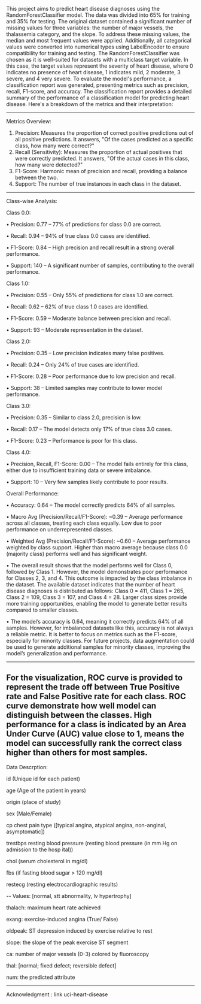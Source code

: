 This project aims to predict heart disease diagnoses using the RandomForestClassifier model. The data was divided into 65% for training and 35% for testing. The original dataset contained a significant number of missing values for three variables: the number of major vessels, the thalassemia category, and the slope. To address these missing values, the median and most frequent values were applied. Additionally, all categorical values were converted into numerical types using LabelEncoder to ensure compatibility for training and testing.
The RandomForestClassifier was chosen as it is well-suited for datasets with a multiclass target variable. In this case, the target values represent the severity of heart disease, where 0 indicates no presence of heart disease, 1 indicates mild, 2 moderate, 3 severe, and 4 very severe.
To evaluate the model's performance, a classification report was generated, presenting metrics such as precision, recall, F1-score, and accuracy.
The classification report provides a detailed summary of the performance of a classification model for predicting heart disease. Here's a breakdown of the metrics and their interpretation:
________________________________________
Metrics Overview:
1.	Precision: Measures the proportion of correct positive predictions out of all positive predictions. It answers, "Of the cases predicted as a specific class, how many were correct?"
2.	Recall (Sensitivity): Measures the proportion of actual positives that were correctly predicted. It answers, "Of the actual cases in this class, how many were detected?"
3.	F1-Score: Harmonic mean of precision and recall, providing a balance between the two.
4.	Support: The number of true instances in each class in the dataset.
________________________________________
Class-wise Analysis:

Class 0.0:

•	Precision: 0.77 – 77% of predictions for class 0.0 are correct.

•	Recall: 0.94 – 94% of true class 0.0 cases are identified.

•	F1-Score: 0.84 – High precision and recall result in a strong overall performance.

•	Support: 140 – A significant number of samples, contributing to the overall performance.


Class 1.0:

•	Precision: 0.55 – Only 55% of predictions for class 1.0 are correct.

•	Recall: 0.62 – 62% of true class 1.0 cases are identified.

•	F1-Score: 0.59 – Moderate balance between precision and recall.

•	Support: 93 – Moderate representation in the dataset.


Class 2.0:

•	Precision: 0.35 – Low precision indicates many false positives.

•	Recall: 0.24 – Only 24% of true cases are identified.

•	F1-Score: 0.28 – Poor performance due to low precision and recall.

•	Support: 38 – Limited samples may contribute to lower model performance.


Class 3.0:

•	Precision: 0.35 – Similar to class 2.0, precision is low.

•	Recall: 0.17 – The model detects only 17% of true class 3.0 cases.

•	F1-Score: 0.23 – Performance is poor for this class.


Class 4.0:

•	Precision, Recall, F1-Score: 0.00 – The model fails entirely for this class, either due to insufficient training data or severe imbalance.

•	Support: 10 – Very few samples likely contribute to poor results.



Overall Performance:

•	Accuracy: 0.64 – The model correctly predicts 64% of all samples.

•	Macro Avg (Precision/Recall/F1-Score): ~0.39 – Average performance across all classes, treating each class equally. Low due to poor performance on underrepresented classes.

•	Weighted Avg (Precision/Recall/F1-Score): ~0.60 – Average performance weighted by class support. Higher than macro average because class 0.0 (majority class) performs well and has significant weight.

•	The overall result shows that the model performs well for Class 0, followed by Class 1. However, the model demonstrates poor performance for Classes 2, 3, and 4. This outcome is impacted by the class imbalance in the dataset. The available dataset indicates that the number of heart disease diagnoses is distributed as follows: Class 0 = 411, Class 1 = 265, Class 2 = 109, Class 3 = 107, and Class 4 = 28. Larger class sizes provide more training opportunities, enabling the model to generate better results compared to smaller classes.

•	The model’s accuracy is 0.64, meaning it correctly predicts 64% of all samples. However, for imbalanced datasets like this, accuracy is not always a reliable metric. It is better to focus on metrics such as the F1-score, especially for minority classes. For future projects, data augmentation could be used to generate additional samples for minority classes, improving the model’s generalization and performance.

---------------------------------------------------------------------------------
For the visualization, ROC curve is provided to represent the trade off between True Positive rate and False Positive rate for each class. ROC curve demonstrate how well model can distinguish between the classes. High performance for a class is indicated by an Area Under Curve (AUC) value close to 1, means the model can successfully rank the correct class higher than others for most samples.
------------------------------------------------------------------------------

Data Descrption:

id (Unique id for each patient)

age (Age of the patient in years)

origin (place of study)

sex (Male/Female)

cp chest pain type ([typical angina, atypical angina, non-anginal, asymptomatic])

trestbps resting blood pressure (resting blood pressure (in mm Hg on admission to the hosp
ital))

chol (serum cholesterol in mg/dl)

fbs (if fasting blood sugar > 120 mg/dl)

restecg (resting electrocardiographic results)

-- Values: [normal, stt abnormality, lv hypertrophy]

thalach: maximum heart rate achieved

exang: exercise-induced angina (True/ False)

oldpeak: ST depression induced by exercise relative to rest

slope: the slope of the peak exercise ST segment

ca: number of major vessels (0-3) colored by fluoroscopy

thal: [normal; fixed defect; reversible defect]

num: the predicted attribute

----------------------------------------------------

Acknowledgment : link uci-heart-disease
